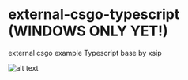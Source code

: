 # external-csgo-typescript (WINDOWS ONLY YET!)
external csgo example Typescript base by xsip

![alt text](https://github.com/xsip/external-csgo-typescript/blob/master/image.png)
